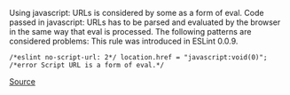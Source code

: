 Using javascript: URLs is considered by some as a form of eval. Code passed in javascript: URLs has to be parsed and evaluated by the browser in the same way that eval is processed.
The following patterns are considered problems:
This rule was introduced in ESLint 0.0.9.

```
/*eslint no-script-url: 2*/ location.href = "javascript:void(0)";
/*error Script URL is a form of eval.*/
```

[Source](http://eslint.org/docs/rules/no-script-url)
